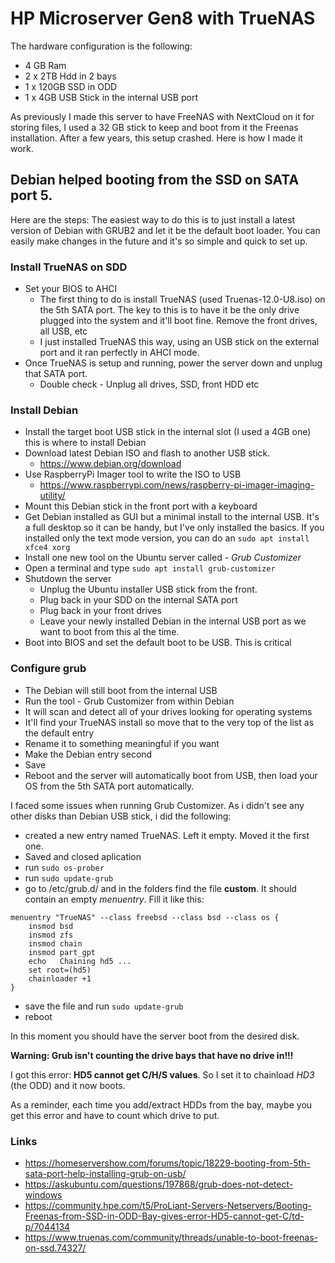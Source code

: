 # HP Microserver Gen8 with TrueNAS

The hardware configuration is the following:
- 4 GB Ram
- 2 x 2TB Hdd in 2 bays
- 1 x 120GB SSD in ODD
- 1 x 4GB USB Stick in the internal USB port

As previously I made this server to have FreeNAS with NextCloud on it for storing files, I used a 32 GB stick to keep and boot from it the Freenas installation. After a few years, this setup crashed. Here is how I made it work.

## Debian helped booting from the SSD on SATA port 5.

Here are the steps:
The easiest way to do this is to just install a latest version of Debian with GRUB2 and let it be the default boot loader. You can easily make changes in the future and it's so simple and quick to set up.

### Install TrueNAS on SDD
* Set your BIOS to AHCI
    * The first thing to do is install TrueNAS (used Truenas-12.0-U8.iso) on the 5th SATA port. The key to this is to have it be the only drive plugged into the system and it'll boot fine. Remove the front drives, all USB, etc
    * I just installed TrueNAS this way, using an USB stick on the external port and it ran perfectly in AHCI mode.
* Once TrueNAS is setup and running, power the server down and unplug that SATA port.
    * Double check - Unplug all drives, SSD, front HDD etc

### Install Debian
* Install the target boot USB stick in the internal slot (I used a 4GB one) this is where to install Debian
* Download latest Debian ISO and flash to another USB stick.
    * https://www.debian.org/download
* Use RaspberryPi Imager tool to write the ISO to USB
    * https://www.raspberrypi.com/news/raspberry-pi-imager-imaging-utility/
* Mount this Debian stick in the front port with a keyboard
* Get Debian installed as GUI but a minimal install to the internal USB. It's a full desktop so it can be handy, but I've only installed the basics. If you installed only the text mode version, you can do an ```sudo apt install xfce4 xorg```
* Install one new tool on the Ubuntu server called - *Grub Customizer*
* Open a terminal and type ```sudo apt install grub-customizer```
* Shutdown the server
    * Unplug the Ubuntu installer USB stick from the front.
    * Plug back in your SDD on the internal SATA port
    * Plug back in your front drives
    * Leave your newly installed Debian in the internal USB port as we want to boot from this al the time.
* Boot into BIOS and set the default boot to be USB. This is critical

### Configure grub
* The Debian will still boot from the internal USB
* Run the tool - Grub Customizer from within Debian
* It will scan and detect all of your drives looking for operating systems
* It'll find your TrueNAS install so move that to the very top of the list as the default entry
* Rename it to something meaningful if you want
* Make the Debian entry second
* Save
* Reboot and the server will automatically boot from USB, then load your OS from the 5th SATA port automatically.

I faced some issues when running Grub Customizer. As i didn't see any other disks than Debian USB stick, i did the following:
* created a new entry named TrueNAS. Left it empty. Moved it the first one.
* Saved and closed aplication
* run ```sudo os-prober```
* run ```sudo update-grub```
* go to /etc/grub.d/ and in the folders find the file **custom**. It should contain an empty *menuentry*. Fill it like this:
```
menuentry "TrueNAS" --class freebsd --class bsd --class os {
    insmod bsd
    insmod zfs
    insmod chain
    insmod part_gpt
    echo   Chaining hd5 ...
    set root=(hd5)
    chainloader +1
}

```
* save the file and run ```sudo update-grub```
* reboot

In this moment you should have the server boot from the desired disk.

**Warning: Grub isn't counting the drive bays that have no drive in!!!**

I got this error: **HD5 cannot get C/H/S values**. So I set it to chainload *HD3* (the ODD) and it now boots.

As a reminder, each time you add/extract HDDs from the bay, maybe you get this error and have to count which drive to put.


### Links
- https://homeservershow.com/forums/topic/18229-booting-from-5th-sata-port-help-installing-grub-on-usb/
- https://askubuntu.com/questions/197868/grub-does-not-detect-windows
- https://community.hpe.com/t5/ProLiant-Servers-Netservers/Booting-Freenas-from-SSD-in-ODD-Bay-gives-error-HD5-cannot-get-C/td-p/7044134
- https://www.truenas.com/community/threads/unable-to-boot-freenas-on-ssd.74327/
